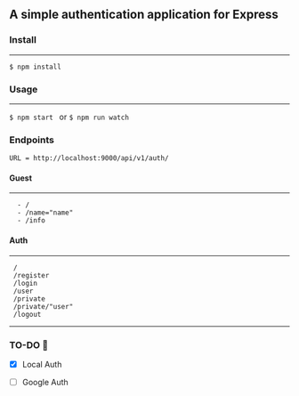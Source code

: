 ## A simple authentication application for Express

### Install 
- - -
 `$ npm install `
### Usage 
- - -
`$ npm start ` or `$ npm run watch `

### Endpoints

`URL = http://localhost:9000/api/v1/auth/`

#### Guest
- - -
```
  - /
  - /name="name"
  - /info
```

#### Auth
- - -
  ``` 
   /
   /register
   /login
   /user
   /private
   /private/"user"
   /logout
   ```
- - -
### TO-DO 📝
- [x] Local Auth
- [ ] Google Auth

